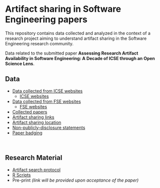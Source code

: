 # Artifact sharing in Software Engineering papers

This repository contains data collected and analyzed in the context of a research project aiming to understand artifact sharing in the Software Engineering research community.

Data related to the submitted paper **Assessing Research Artifact Availability in Software Engineering: A Decade of ICSE through an Open Science Lens**.


## Data

- [Data collected from ICSE websites](data/ICSE_data_collected_from_websites.md)
  - [ICSE websites](data/ICSE_websites.md)
- [Data collected from FSE websites](data/FSE_data_collected_from_websites.md)
  - [FSE websites](data/FSE_websites.md)
- [Collected papers](data/collected_papers.md)
- [Artifact sharing links](data/artifact_sharing_links.md)
- [Artifact sharing location](data/artifact-sharing-section.md)
- [Non-publicly-disclosure statements](data/non-publicly-disclosure_statements.md)
- [Paper badging](data/badging.md)

<br>

## Research Material

  - [Artifact search protocol](data/artifacts-search-protocol.md)
  - [R Scripts](data/scripts.md)
  - Pre-print _(link will be provided upon acceptance of the paper)_
